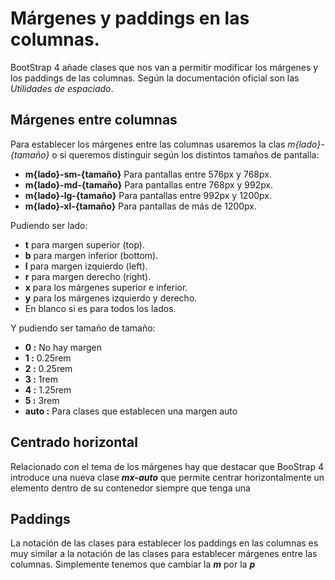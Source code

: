 
# Márgenes y paddings en las columnas.

BootStrap 4 añade clases que nos van a permitir modificar los márgenes y los paddings de las columnas. Según la documentación oficial son las *Utilidades de espaciado*.


## Márgenes entre columnas

Para establecer los  márgenes entre las columnas usaremos la clas *m{lado}-{tamaño}* o si queremos distinguir según los distintos tamaños de pantalla:

* **m{lado}-sm-{tamaño}** Para pantallas entre 576px y 768px.
* **m{lado}-md-{tamaño}** Para pantallas entre 768px y 992px.
* **m{lado}-lg-{tamaño}** Para pantallas entre 992px y 1200px.
* **m{lado}-xl-{tamaño}** Para pantallas de más de 1200px.

Pudiendo ser lado:

* **t** para margen superior (top).
* **b** para margen inferior (bottom).
* **l** para margen izquierdo (left).
* **r** para margen derecho (right).
* **x** para los márgenes superior e inferior.
* **y** para los márgenes izquierdo y derecho.
* En blanco si es para todos los lados.

Y pudiendo ser tamaño de tamaño:

* **0 :** No hay margen
* **1 :** 0.25rem
* **2 :** 0.25rem
* **3 :** 1rem
* **4 :** 1.25rem
* **5 :** 3rem
* **auto :** Para clases que establecen una margen auto


## Centrado horizontal

Relacionado con el tema de los márgenes hay que destacar que BooStrap 4 introduce una nueva clase ***mx-auto*** que permite centrar horizontalmente un elemento dentro de su contenedor siempre que tenga una

## Paddings

La notación de las clases para establecer los paddings en las columnas es muy similar a la notación de las clases para establecer márgenes entre las columnas. Simplemente tenemos que cambiar la ***m*** por la ***p***
